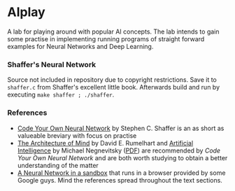 # AIplay
A lab for playing around with popular AI concepts. The lab intends to gain some practise in implementing running programs of straight forward examples for Neural Networks and Deep Learning.

### Shaffer's Neural Network
Source not included in repository due to copyright restrictions. Save it to `shaffer.c` from Shaffer's excellent little book. Afterwards build and run by executing `make shaffer ; ./shaffer`.

### References
- [Code Your Own Neural Network](https://www.amazon.de/Code-Neural-Network-step-step-ebook/dp/B00TXPGEHG) by Stephen C. Shaffer is an as short as valueable breviary with focus on practise
- [The Architecture of Mind](http://www.cnbc.cmu.edu/~plaut/VisCog/papers/Rumelhart89chap.framework.pdf) by David E. Rumelhart and [Artificial Intelligence](https://www.amazon.co.uk/Artificial-Intelligence-Guide-Intelligent-Systems/dp/1408225743) by Michael Negnevitsky ([PDF](http://www.academia.dk/BiologiskAntropologi/Epidemiologi/DataMining/Artificial_Intelligence-A_Guide_to_Intelligent_Systems.pdf)) are recommended by *Code Your Own Neural Network* and are both worth studying to obtain a better understanding of the matter
- [A Neural Network in a sandbox](http://playground.tensorflow.org/) that runs in a browser provided by some Google guys. Mind the references spread throughout the text sections.
